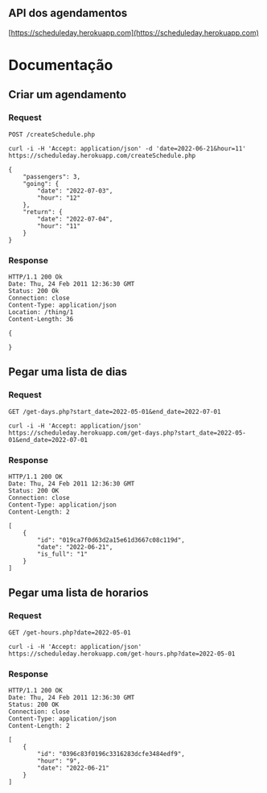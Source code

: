 ## API dos agendamentos

[https://scheduleday.herokuapp.com](https://scheduleday.herokuapp.com)


# Documentação

## Criar um agendamento

### Request

`POST /createSchedule.php`

    curl -i -H 'Accept: application/json' -d 'date=2022-06-21&hour=11' https://scheduleday.herokuapp.com/createSchedule.php

    {
        "passengers": 3,
        "going": {
            "date": "2022-07-03",
            "hour": "12"
        },
        "return": {
            "date": "2022-07-04",
            "hour": "11"
        }
    }

### Response

    HTTP/1.1 200 Ok
    Date: Thu, 24 Feb 2011 12:36:30 GMT
    Status: 200 Ok
    Connection: close
    Content-Type: application/json
    Location: /thing/1
    Content-Length: 36

    {
		
	}

## Pegar uma lista de dias

### Request

`GET /get-days.php?start_date=2022-05-01&end_date=2022-07-01`

    curl -i -H 'Accept: application/json' https://scheduleday.herokuapp.com/get-days.php?start_date=2022-05-01&end_date=2022-07-01

### Response

    HTTP/1.1 200 OK
    Date: Thu, 24 Feb 2011 12:36:30 GMT
    Status: 200 OK
    Connection: close
    Content-Type: application/json
    Content-Length: 2

    [
        {
		    "id": "019ca7f0d63d2a15e61d3667c08c119d",
		    "date": "2022-06-21",
		    "is_full": "1"
	    }
    ]


## Pegar uma lista de horarios

### Request

`GET /get-hours.php?date=2022-05-01`

    curl -i -H 'Accept: application/json' https://scheduleday.herokuapp.com/get-hours.php?date=2022-05-01

### Response

    HTTP/1.1 200 OK
    Date: Thu, 24 Feb 2011 12:36:30 GMT
    Status: 200 OK
    Connection: close
    Content-Type: application/json
    Content-Length: 2

    [
        {
		    "id": "0396c83f0196c3316283dcfe3484edf9",
		    "hour": "9",
		    "date": "2022-06-21"
	    }
    ]


